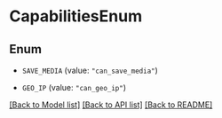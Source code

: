 # CapabilitiesEnum

## Enum


* `SAVE_MEDIA` (value: `"can_save_media"`)

* `GEO_IP` (value: `"can_geo_ip"`)


[[Back to Model list]](../README.md#documentation-for-models) [[Back to API list]](../README.md#documentation-for-api-endpoints) [[Back to README]](../README.md)


